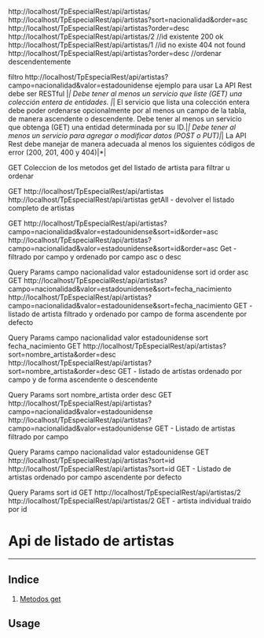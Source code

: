 http://localhost/TpEspecialRest/api/artistas/  <!--traer todos los artistas-->
http://localhost/TpEspecialRest/api/artistas?sort=nacionalidad&order=asc <!--traer los artistas ordenados por algun valor de la tabla(sort) de forma asc o desc (order)-->
http://localhost/TpEspecialRest/api/artistas?order=desc <!--Traer los artistas solo ordenados por su nombre en orden asc o desc(order)-->
http://localhost/TpEspecialRest/api/artistas/2   //id existente 200 ok
http://localhost/TpEspecialRest/api/artistas/1   //id no existe 404 not found
http://localhost/TpEspecialRest/api/artistas?order=desc //ordenar descendentemente


filtro
http://localhost/TpEspecialRest/api/artistas?campo=nacionalidad&valor=estadounidense  ejemplo para usar
La API Rest debe ser RESTful |*|
Debe tener al menos un servicio que liste (GET) una colección entera de entidades. |*|
El servicio que lista una colección entera debe poder ordenarse opcionalmente por al menos un campo de la tabla, de manera ascendente o descendente.
Debe tener al menos un servicio que obtenga (GET) una entidad determinada por su ID.|*|
Debe tener al menos un servicio para agregar o modificar datos (POST o PUT)|*|
La API Rest debe manejar de manera adecuada al menos los siguientes códigos de error (200, 201, 400 y 404)|*|


GET
Coleccion de los metodos get del listado de artista para filtrar u ordenar

GET
http://localhost/TpEspecialRest/api/artistas
http://localhost/TpEspecialRest/api/artistas
getAll - devolver el listado completo de artistas

GET
http://localhost/TpEspecialRest/api/artistas?campo=nacionalidad&valor=estadounidense&sort=id&order=asc
http://localhost/TpEspecialRest/api/artistas?campo=nacionalidad&valor=estadounidense&sort=id&order=asc
Get - filtrado por campo y ordenado por campo asc o desc


Query Params
campo nacionalidad
valor
estadounidense
sort
id
order
asc
GET
http://localhost/TpEspecialRest/api/artistas?campo=nacionalidad&valor=estadounidense&sort=fecha_nacimiento
http://localhost/TpEspecialRest/api/artistas?campo=nacionalidad&valor=estadounidense&sort=fecha_nacimiento
GET - listado de artista filtrado y ordenado por campo de forma ascendente por defecto

Query Params
campo
nacionalidad
valor
estadounidense
sort
fecha_nacimiento
GET
http://localhost/TpEspecialRest/api/artistas?sort=nombre_artista&order=desc
http://localhost/TpEspecialRest/api/artistas?sort=nombre_artista&order=desc
GET - listado de artistas ordenado por campo y de forma ascendente o descendente

Query Params
sort
nombre_artista
order
desc
GET
http://localhost/TpEspecialRest/api/artistas?campo=nacionalidad&valor=estadounidense
http://localhost/TpEspecialRest/api/artistas?campo=nacionalidad&valor=estadounidense
GET - Listado de artistas filtrado por campo

Query Params
campo
nacionalidad
valor
estadounidense
GET
http://localhost/TpEspecialRest/api/artistas?sort=id
http://localhost/TpEspecialRest/api/artistas?sort=id
GET - Listado de artistas ordenado por campo ascendente por defecto

Query Params
sort
id
GET
http://localhost/TpEspecialRest/api/artistas/2
http://localhost/TpEspecialRest/api/artistas/2
GET - artista individual traido por id

# Api de listado de artistas
***

## Indice
1. [Metodos get](#metodos-get)



## Usage

